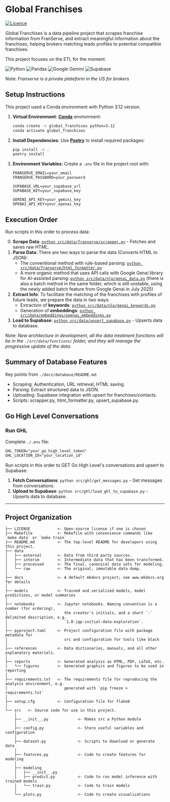 # Global Franchises

[![Licence](https://img.shields.io/github/license/Ileriayo/markdown-badges?style=for-the-badge)](./LICENSE)

Global Franchises is a data pipeline project that scrapes franchise information from FranServe, and extract meaningful information about the franchises, helping brokers matching leads profiles to potential compatible franchises.

This project focuses on the ETL for the moment.

![Python](https://img.shields.io/badge/python-3670A0?style=for-the-badge&logo=python&logoColor=ffdd54) ![Pandas](https://img.shields.io/badge/pandas-%23150458.svg?style=for-the-badge&logo=pandas&logoColor=white) ![Google Gemini](https://img.shields.io/badge/google%20gemini-8E75B2?style=for-the-badge&logo=google%20gemini&logoColor=white) ![Supabase](https://img.shields.io/badge/Supabase-3ECF8E?style=for-the-badge&logo=supabase&logoColor=white)

Note: _Franserve is a private plateform in the US for brokers_

## Setup Instructions

This project used a Conda environment with Python 3.12 version.

1. **Virtual Environment**: **[Conda](https://www.anaconda.com/docs/getting-started/miniconda/install#quickstart-install-instructions)** environment:

   ```bash
   conda create -n global_franchises python=3.12
   conda activate global_franchises
   ```

2. **Install Dependencies**: Use **[Poetry](https://python-poetry.org/docs/)** to install required packages:

   ```bash
   pip install -e .
   poetry install
   ```

3. **Environment Variables**: Create a `.env` file in the project root with:

   ```text
   FRANSERVE_EMAIL=your_email
   FRANSERVE_PASSWORD=your_password

   SUPABASE_URL=your_supabase_url
   SUPABASE_KEY=your_supabase_key

   GEMINI_API_KEY=your_gemini_key
   OPENAI_API_KEY=your_openai_key
   ```

## Execution Order

Run scripts in this order to process data:

0. **Scrape Data**: [`python src/data/franserve/scrapper.py`](./src/data/franserve/scrapper.py) - Fetches and saves raw HTML.
1. **Parse Data**: There are two ways to parse the data (Converts HTML to JSON):
   - The conventional method with rule-based parsing: [`python src/data/franserve/html_formatter.py`](./src/data/franserve/html_formatter.py)
   - A more organic method that uses API calls with Google Genai library for AI-assisted parsing: [`python src/data/nlp/genai_data.py`](./src/data/nlp/genai_data.py) (there is also a batch method in the same folder, which is still unstable, using the newly added batch feature from Google Genai in July 2025)
2. **Extract Info**: To facilitate the matching of the franchises with profiles of future leads, we prepare the data in two ways:
   - Extraction of **keywords**: [`python src/data/nlp/genai_keywords.py`](./src/data/nlp/genai_data.py)
   - Generation of **embeddings**: [`python src/data/embeddings/openai_embeddings.py`](./src/data/embeddings/openai_embeddings.py)
3. **Load to Supabase**: [`python src/data/upsert_supabase.py`](./src/data/upsert_supabase.py) - Upserts data to database.

Note: _New architecture in development, all the data treatment funcitons will be in the `./src/data/functions/` folder, and they will manage the progressive update of the data._

## Summary of Database Features

Key points from `./docs/database/README.md`:

- Scraping: Authentication, URL retrieval, HTML saving.
- Parsing: Extract structured data to JSON.
- Uploading: Supabase integration with upsert for franchises/contacts.
- Scripts: scrapper.py, html_formatter.py, upsert_supabase.py.

## Go High Level Conversations

### Run GHL

Complete `./.env` file:

```txt
GHL_TOKEN="your_go_high_level_token"
GHL_LOCATION_ID="your_location_id"
```

Run scripts in this order to GET Go High Level's conversations and upsert to Supabase:

1. **Fetch Conversations**: `python src/ghl/get_messages.py` - Get messages from conversations.
2. **Upload to Supabase**: `python src/ghl/load_ghl_to_supabase.py` - Upserts data to database.

---

## Project Organization

```text
├── LICENSE            <- Open-source license if one is chosen
├── Makefile           <- Makefile with convenience commands like `make data` or `make train`
├── README.md          <- The top-level README for developers using this project.
├── data
│   ├── external       <- Data from third party sources.
│   ├── interim        <- Intermediate data that has been transformed.
│   ├── processed      <- The final, canonical data sets for modeling.
│   └── raw            <- The original, immutable data dump.
│
├── docs               <- A default mkdocs project; see www.mkdocs.org for details
│
├── models             <- Trained and serialized models, model predictions, or model summaries
│
├── notebooks          <- Jupyter notebooks. Naming convention is a number (for ordering),
│                         the creator's initials, and a short `-` delimited description, e.g.
│                         `1.0-jqp-initial-data-exploration`.
│
├── pyproject.toml     <- Project configuration file with package metadata for
│                         src and configuration for tools like black
│
├── references         <- Data dictionaries, manuals, and all other explanatory materials.
│
├── reports            <- Generated analysis as HTML, PDF, LaTeX, etc.
│   └── figures        <- Generated graphics and figures to be used in reporting
│
├── requirements.txt   <- The requirements file for reproducing the analysis environment, e.g.
│                         generated with `pip freeze > requirements.txt`
│
├── setup.cfg          <- Configuration file for flake8
│
└── src   <- Source code for use in this project.
    │
    ├── __init__.py             <- Makes src a Python module
    │
    ├── config.py               <- Store useful variables and configuration
    │
    ├── dataset.py              <- Scripts to download or generate data
    │
    ├── features.py             <- Code to create features for modeling
    │
    ├── modeling
    │   ├── __init__.py
    │   ├── predict.py          <- Code to run model inference with trained models
    │   └── train.py            <- Code to train models
    │
    └── plots.py                <- Code to create visualizations
```
